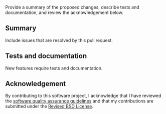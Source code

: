 Provide a summary of the proposed changes, describe tests and documentation, and review the acknowledgement below. 
 
## Summary
Include issues that are resolved by this pull request.  

## Tests and documentation
New features require tests and documentation.
 
## Acknowledgement
By contributing to this software project, I acknowledge that I have reviewed the [software quality assurance guidelines](XXX) and that my contributions are submitted under the [Revised BSD License](XXX). 
